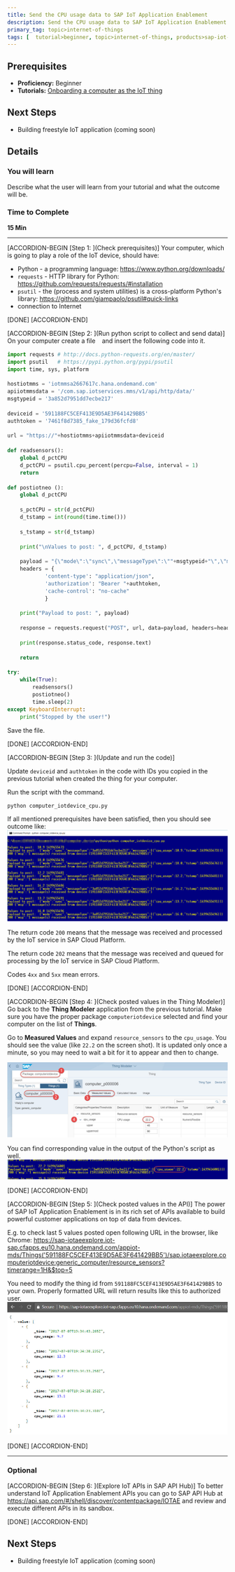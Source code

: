 ```yaml
---
title: Send the CPU usage data to SAP IoT Application Enablement
description: Send the CPU usage data to SAP IoT Application Enablement
primary_tag: topic>internet-of-things
tags: [  tutorial>beginner, topic>internet-of-things, products>sap-iot-application-enablement, products>sap-cloud-platform ]
---
```


## Prerequisites  
 - **Proficiency:** Beginner
 - **Tutorials:** [Onboarding a computer as the IoT thing](https://www.sap.com/developer/tutorials/iotae-comp-thingmodeler0.html)


## Next Steps
- Building freestyle IoT application (coming soon)

## Details
### You will learn  
Describe what the user will learn from your tutorial and what the outcome will be.

### Time to Complete
**15 Min**

---

[ACCORDION-BEGIN [Step 1: ](Check prerequisites)]
Your computer, which is going to play a role of the IoT device, should have:
 - Python - a programming language: https://www.python.org/downloads/
 - `requests` - HTTP library for Python: https://github.com/requests/requests/#installation
 - `psutil` - the (process and system utilities) is a cross-platform Python's library: https://github.com/giampaolo/psutil#quick-links
 - connection to Internet

[DONE]
[ACCORDION-END]

[ACCORDION-BEGIN [Step 2: ](Run python script to collect and send data)]
On your computer create a file ` ` and insert the following code into it.

```python
import requests # http://docs.python-requests.org/en/master/
import psutil   # https://pypi.python.org/pypi/psutil
import time, sys, platform

hostiotmms = 'iotmmsa2667617c.hana.ondemand.com'
apiiotmmsdata = '/com.sap.iotservices.mms/v1/api/http/data/'
msgtypeid = '3a852d7951dd7ecbe217'

deviceid = '591188FC5CEF413E9D5AE3F641429BB5'
authtoken = '7461f8d7385_fake_179d36fcfd8'

url = "https://"+hostiotmms+apiiotmmsdata+deviceid

def readsensors():
	global d_pctCPU
	d_pctCPU = psutil.cpu_percent(percpu=False, interval = 1)
	return

def postiotneo ():
	global d_pctCPU

	s_pctCPU = str(d_pctCPU)
	d_tstamp = int(round(time.time()))

	s_tstamp = str(d_tstamp)

	print("\nValues to post: ", d_pctCPU, d_tstamp)

	payload = "{\"mode\":\"sync\",\"messageType\":\""+msgtypeid+"\",\"messages\":[{\"cpu_usage\":"+s_pctCPU+",\"tstamp\":"+s_tstamp+"}]}"
	headers = {
			'content-type': "application/json",
			'authorization': "Bearer "+authtoken,
			'cache-control': "no-cache"
			}

	print("Payload to post: ", payload)

	response = requests.request("POST", url, data=payload, headers=headers)

	print(response.status_code, response.text)

	return

try:
	while(True):
		readsensors()
		postiotneo()
		time.sleep(2)
except KeyboardInterrupt:
	print("Stopped by the user!")
```

Save the file.

[DONE]
[ACCORDION-END]


[ACCORDION-BEGIN [Step 3: ](Update and run the code)]

Update `deviceid` and `authtoken` in the code with IDs you copied in the previous tutorial when created the thing for your computer.

Run the script with the command.
```sh
python computer_iotdevice_cpu.py
```

If all mentioned prerequisites have been satisfied, then you should see outcome like:
![running python code](iotaecomppy0010.jpg)

The return code `200` means that the message was received and processed by the IoT service in SAP Cloud Platform.

The return code `202` means that the message was received and queued for processing by the IoT service in SAP Cloud Platform.

Codes `4xx` and `5xx` mean errors.

[DONE]
[ACCORDION-END]

[ACCORDION-BEGIN [Step 4: ](Check posted values in the Thing Modeler)]
Go back to the **Thing Modeler** application from the previous tutorial. Make sure you have the proper package `computeriotdevice` selected and find your computer on the list of **Things**.

Go to **Measured Values** and expand `resource_sensors` to the `cpu_usage`. You should see the value (like `22.2` on the screen shot). It is updated only once a minute, so you may need to wait a bit for it to appear and then to change.

![Posted value](iotaecomppy0020.jpg)

You can find corresponding value in the output of the Python's script as well.
![value in Python](iotaecomppy0030.jpg)

[DONE]
[ACCORDION-END]

[ACCORDION-BEGIN [Step 5: ](Check posted values in the API)]
The power of SAP IoT Application Enablement is in its rich set of APIs available to build powerful customer applications on top of data from devices.

E.g. to check last 5 values posted open following URL in the browser, like Chrome: https://sap-iotaeexplore.iot-sap.cfapps.eu10.hana.ondemand.com/appiot-mds/Things('591188FC5CEF413E9D5AE3F641429BB5')/sap.iotaeexplore.computeriotdevice:generic_computer/resource_sensors?timerange=1H&$top=5

You need to modify the thing id from `591188FC5CEF413E9D5AE3F641429BB5` to your own. Properly formatted URL will return results like this to authorized user.
![Values in API](iotaecomppy0040.jpg)

[DONE]
[ACCORDION-END]

---

### Optional


[ACCORDION-BEGIN [Step 6: ](Explore IoT APIs in SAP API Hub)]
To better understand IoT Application Enablement APIs you can go to SAP API Hub at https://api.sap.com/#/shell/discover/contentpackage/IOTAE and review and execute different APIs in its sandbox.

[DONE]
[ACCORDION-END]


## Next Steps
- Building freestyle IoT application (coming soon)
